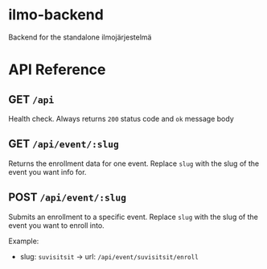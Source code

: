 # ilmo-backend

Backend for the standalone ilmojärjestelmä

# API Reference

## GET `/api`

Health check. Always returns `200` status code and `ok` message body

## GET `/api/event/:slug`

Returns the enrollment data for one event. Replace `slug` with the slug of the event you want info for.

## POST `/api/event/:slug`

Submits an enrollment to a specific event. Replace `slug` with the slug of the event you want to enroll into.

Example:

- slug: `suvisitsit` -> url: `/api/event/suvisitsit/enroll`
